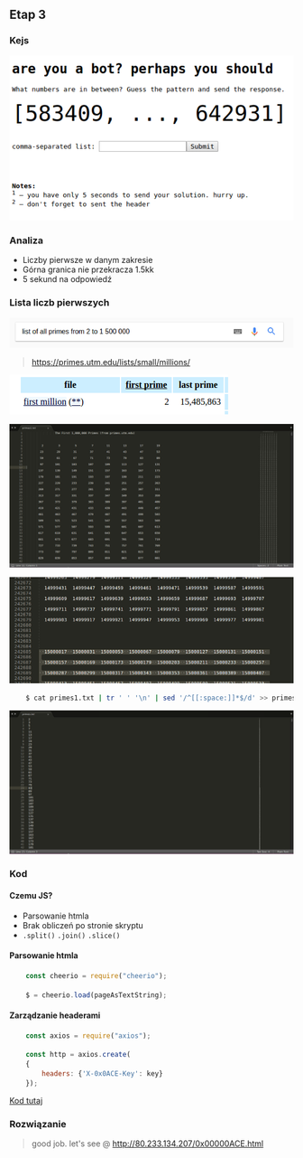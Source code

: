 ## Etap 3



### Kejs
![](3/img/intro.png)



### Analiza
- Liczby pierwsze w danym zakresie
- Górna granica nie przekracza 1.5kk
- 5 sekund na odpowiedź



### Lista liczb pierwszych
![](3/img/prime_search.png)
> https://primes.utm.edu/lists/small/millions/

![](3/img/initial_file.png)


![](3/img/primes_before.png)


![](3/img/primes_cutoff.png)

```sh
    $ cat primes1.txt | tr ' ' '\n' | sed '/^[[:space:]]*$/d' >> primes.txt
```


![](3/img/primes_processed.png)



### Kod

#### Czemu JS?

- Parsowanie htmla
- Brak obliczeń po stronie skryptu
- ```.split()``` ```.join()``` ```.slice()```


#### Parsowanie htmla

```js
    const cheerio = require("cheerio");

    $ = cheerio.load(pageAsTextString);

```

#### Zarządzanie headerami

```js
    const axios = require("axios");

    const http = axios.create(
    {
        headers: {'X-0x0ACE-Key': key}
    }); 
```


[Kod tutaj](3/script.js)



### Rozwiązanie

> good job. let's see @ http://80.233.134.207/0x00000ACE.html